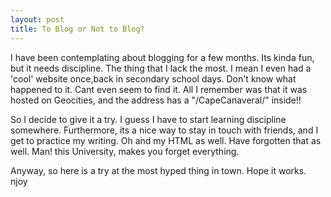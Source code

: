 ```yaml
---
layout: post
title: To Blog or Not to Blog?
---
```


I have been contemplating about blogging for a few months. Its kinda fun, but it needs discipline. The thing that I lack the most. I mean I even had a 'cool' website once,back in secondary school days. Don't know what happened to it. Cant even seem to find it. All I remember was that it was hosted on Geocities, and the address has a "/CapeCanaveral/" inside!!

So I decide to give it a try. I guess I have to start learning discipline somewhere. Furthermore, its a nice way to stay in touch with friends, and I get to practice my writing. Oh and my HTML as well. Have forgotten that as well. Man! this University, makes you forget everything.

Anyway, so here is a try at the most hyped thing in town. Hope it works.
njoy

